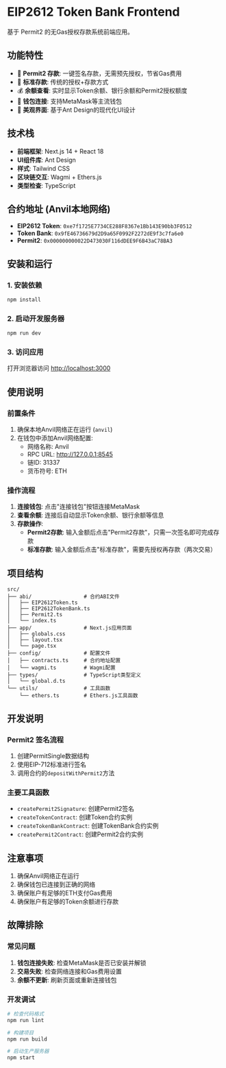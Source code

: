 # EIP2612 Token Bank Frontend

基于 Permit2 的无Gas授权存款系统前端应用。

## 功能特性

- 🚀 **Permit2 存款**: 一键签名存款，无需预先授权，节省Gas费用
- 📝 **标准存款**: 传统的授权+存款方式
- 💰 **余额查看**: 实时显示Token余额、银行余额和Permit2授权额度
- 🔗 **钱包连接**: 支持MetaMask等主流钱包
- 🎨 **美观界面**: 基于Ant Design的现代化UI设计

## 技术栈

- **前端框架**: Next.js 14 + React 18
- **UI组件库**: Ant Design
- **样式**: Tailwind CSS
- **区块链交互**: Wagmi + Ethers.js
- **类型检查**: TypeScript

## 合约地址 (Anvil本地网络)

- **EIP2612 Token**: `0xe7f1725E7734CE288F8367e1Bb143E90bb3F0512`
- **Token Bank**: `0x9fE46736679d2D9a65F0992F2272dE9f3c7fa6e0`
- **Permit2**: `0x000000000022D473030F116dDEE9F6B43aC78BA3`

## 安装和运行

### 1. 安装依赖

```bash
npm install
```

### 2. 启动开发服务器

```bash
npm run dev
```

### 3. 访问应用

打开浏览器访问 [http://localhost:3000](http://localhost:3000)

## 使用说明

### 前置条件

1. 确保本地Anvil网络正在运行 (`anvil`)
2. 在钱包中添加Anvil网络配置:
   - 网络名称: Anvil
   - RPC URL: http://127.0.0.1:8545
   - 链ID: 31337
   - 货币符号: ETH

### 操作流程

1. **连接钱包**: 点击"连接钱包"按钮连接MetaMask
2. **查看余额**: 连接后自动显示Token余额、银行余额等信息
3. **存款操作**:
   - **Permit2存款**: 输入金额后点击"Permit2存款"，只需一次签名即可完成存款
   - **标准存款**: 输入金额后点击"标准存款"，需要先授权再存款（两次交易）

## 项目结构

```
src/
├── abi/                 # 合约ABI文件
│   ├── EIP2612Token.ts
│   ├── EIP2612TokenBank.ts
│   ├── Permit2.ts
│   └── index.ts
├── app/                 # Next.js应用页面
│   ├── globals.css
│   ├── layout.tsx
│   └── page.tsx
├── config/              # 配置文件
│   ├── contracts.ts     # 合约地址配置
│   └── wagmi.ts         # Wagmi配置
├── types/               # TypeScript类型定义
│   └── global.d.ts
└── utils/               # 工具函数
    └── ethers.ts        # Ethers.js工具函数
```

## 开发说明

### Permit2 签名流程

1. 创建PermitSingle数据结构
2. 使用EIP-712标准进行签名
3. 调用合约的`depositWithPermit2`方法

### 主要工具函数

- `createPermit2Signature`: 创建Permit2签名
- `createTokenContract`: 创建Token合约实例
- `createTokenBankContract`: 创建TokenBank合约实例
- `createPermit2Contract`: 创建Permit2合约实例

## 注意事项

1. 确保Anvil网络正在运行
2. 确保钱包已连接到正确的网络
3. 确保账户有足够的ETH支付Gas费用
4. 确保账户有足够的Token余额进行存款

## 故障排除

### 常见问题

1. **钱包连接失败**: 检查MetaMask是否已安装并解锁
2. **交易失败**: 检查网络连接和Gas费用设置
3. **余额不更新**: 刷新页面或重新连接钱包

### 开发调试

```bash
# 检查代码格式
npm run lint

# 构建项目
npm run build

# 启动生产服务器
npm start
```